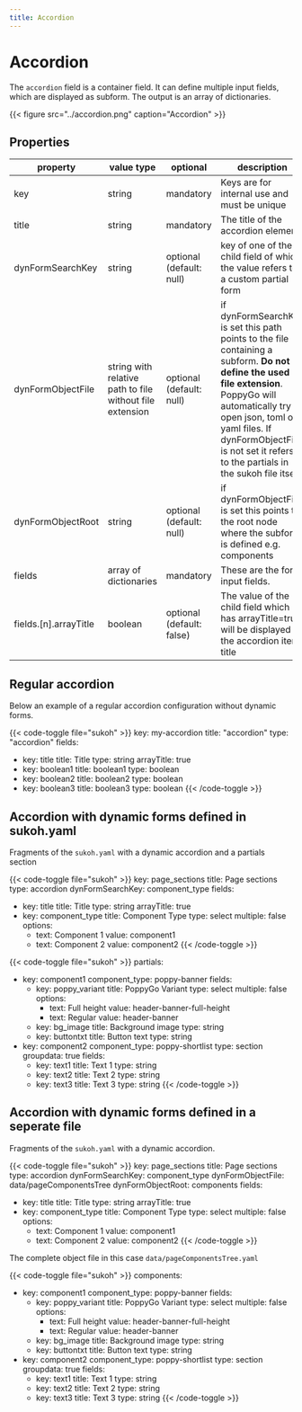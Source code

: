 ```yaml
---
title: Accordion
---
```


# Accordion

The `accordion` field is a container field. It can define multiple input
fields, which are displayed as subform. The output is an array of dictionaries.

{{< figure src="../accordion.png" caption="Accordion" >}}

## Properties

| property              | value type                                               | optional  | description                                                                                                                                                                                                                                                                   |
|-----------------------|----------------------------------------------------------|-----------|-------------------------------------------------------------------------------------------------------------------------------------------------------------------------------------------------------------------------------------------------------------------------------|
| key                   | string                                                   | mandatory | Keys are for internal use and must be unique                                                                                                                                                                                                                                  |
| title                 | string                                                   | mandatory | The title of the accordion element                                                                                                                                                                                                                                            |
| dynFormSearchKey      | string                                                   | optional (default: null)  | key of one of the child field of which the value refers to a custom partial form                                                                                                                                                                                              |
| dynFormObjectFile     | string with relative path to file without file extension | optional (default: null)  | if dynFormSearchKey is set this path points to the file containing a subform. **Do not define the used file extension**. PoppyGo will automatically try to open json, toml or yaml files. If dynFormObjectFile is not set it refers to the partials in the sukoh file itself. |
| dynFormObjectRoot     | string                                                   | optional (default: null) | if dynFormObjectFile is set this points to the root node where the subform is defined e.g. components                                                                                                                                                                         |
| fields                | array of dictionaries                                    | mandatory | These are the form input fields.                                                                                                                                                                                                                                              |
| fields.[n].arrayTitle | boolean                                                  | optional (default: false) | The value of the child field which has arrayTitle=true will be displayed as the accordion item title                                                                                                                                                                          |

## Regular accordion

Below an example of a regular accordion configuration without dynamic forms.

{{< code-toggle file="sukoh" >}}
key: my-accordion
title: "accordion"
type: "accordion"
fields:
  - key: title
    title: Title
    type: string
    arrayTitle: true
  - key: boolean1
    title: boolean1
    type: boolean
  - key: boolean2
    title: boolean2
    type: boolean
  - key: boolean3
    title: boolean3
    type: boolean
{{< /code-toggle >}}

## Accordion with dynamic forms defined in sukoh.yaml

Fragments of the `sukoh.yaml` with a dynamic accordion and a  partials section

{{< code-toggle file="sukoh" >}}
key: page_sections
title: Page sections
type: accordion
dynFormSearchKey: component_type
fields:
  - key: title
    title: Title
    type: string
    arrayTitle: true
  - key: component_type
    title: Component Type
    type: select
    multiple: false
    options:
      - text: Component 1
        value: component1
      - text: Component 2
        value: component2
{{< /code-toggle >}}

{{< code-toggle file="sukoh" >}}
partials:
  - key: component1
    component_type: poppy-banner
    fields:
      - key: poppy_variant
        title: PoppyGo Variant
        type: select
        multiple: false
        options:
          - text: Full height
            value: header-banner-full-height
          - text: Regular
            value: header-banner
      - key: bg_image
        title: Background image
        type: string
      - key: buttontxt
        title: Button text
        type: string
  - key: component2
    component_type: poppy-shortlist
    type: section
    groupdata: true
    fields:
      - key: text1
        title: Text 1
        type: string
      - key: text2
        title: Text 2
        type: string
      - key: text3
        title: Text 3
        type: string
{{< /code-toggle >}}

## Accordion with dynamic forms defined in a seperate file

Fragments of the `sukoh.yaml` with a dynamic accordion.

{{< code-toggle file="sukoh" >}}
key: page_sections
title: Page sections
type: accordion
dynFormSearchKey: component_type
dynFormObjectFile: data/pageComponentsTree
dynFormObjectRoot: components
fields:
  - key: title
    title: Title
    type: string
    arrayTitle: true
  - key: component_type
    title: Component Type
    type: select
    multiple: false
    options:
      - text: Component 1
        value: component1
      - text: Component 2
        value: component2
{{< /code-toggle >}}

The complete object file in this case `data/pageComponentsTree.yaml`

{{< code-toggle file="sukoh" >}}
components:
  - key: component1
    component_type: poppy-banner
    fields:
      - key: poppy_variant
        title: PoppyGo Variant
        type: select
        multiple: false
        options:
          - text: Full height
            value: header-banner-full-height
          - text: Regular
            value: header-banner
      - key: bg_image
        title: Background image
        type: string
      - key: buttontxt
        title: Button text
        type: string
  - key: component2
    component_type: poppy-shortlist
    type: section
    groupdata: true
    fields:
      - key: text1
        title: Text 1
        type: string
      - key: text2
        title: Text 2
        type: string
      - key: text3
        title: Text 3
        type: string
{{< /code-toggle >}}
